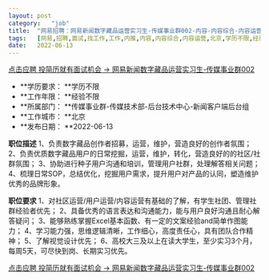 ```yaml
---
layout:	post
category:	"job"
title:	"网易招聘：网易新闻数字藏品运营实习生-传媒事业群002-内容-内容综合-内容运营-北京学历不限经验不限"
tags:	[网易,招聘,面试,找工作,工作,内推,内容,内容综合,内容运营,北京,学历不限,经验不限]
date:	2022-06-13
---
```


[点击应聘 投简历就有面试机会 -> 网易新闻数字藏品运营实习生-传媒事业群002](http://mobile.bole.netease.com/bole/boleDetail?id=40856&employeeId=346f03c3cda5f04c&key=all)



- **学历要求： **学历不限
- **工作年限： **经验不限
- **所属部门： **传媒事业群-传媒技术部-后台技术中心-新闻客户端后台组
- **工作城市： **北京
- **发布日期： **2022-06-13



**职位描述**
1、负责数字藏品创作者招募，运营，维护，营造良好的创作者氛围；
2、负责优质数字藏品用户的日常挖掘，运营，维护，转化，营造良好的的社区/社群氛围；
3、协助进行种子用户沟通和培训，管理用户社群，处理解答相关问题；
4、梳理日常SOP，总结优化，挖掘用户需求，提升用户对产品的认同，塑造维护优秀的品牌形象。



**职位要求**
1、对社区运营/用户运营/内容运营有基础的了解，有学生社团、管理社群经验者优先；
2、具备优秀的语言表达和沟通能力，能与用户良好沟通且耐心解答疑问；
3、能够熟练掌握Excel基本函数、有一定的文案经验and简单作图能力；
4、学习能力强，思维逻辑清晰，工作细心，高度责任心，具有团队合作精神；
5、了解视觉设计优先；
6、高校大三及以上在读大学生，至少实习3个月，每周5天，可尽快到岗、长期实习优先。



[点击应聘 投简历就有面试机会 -> 网易新闻数字藏品运营实习生-传媒事业群002](http://mobile.bole.netease.com/bole/boleDetail?id=40856&employeeId=346f03c3cda5f04c&key=all)